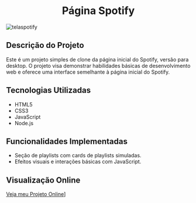 <h1 align="center">Página Spotify</h1>

![telaspotify](https://github.com/beamatias/page-spotify/assets/140823685/9fd12efd-9d55-4208-b6dd-e0b0c81b48e5)

## Descrição do Projeto
<p>Este é um projeto simples de clone da página inicial do Spotify, versão para desktop. O projeto visa demonstrar habilidades básicas de desenvolvimento web e oferece uma interface semelhante à página inicial do Spotify.</p>

## Tecnologias Utilizadas
* HTML5
* CSS3
* JavaScript
* Node.js

## Funcionalidades Implementadas

* Seção de playlists com cards de playlists simuladas.
* Efeitos visuais e interações básicas com JavaScript.

## Visualização Online
[Veja meu Projeto Online](https://page-spotify-eight.vercel.app/)]
